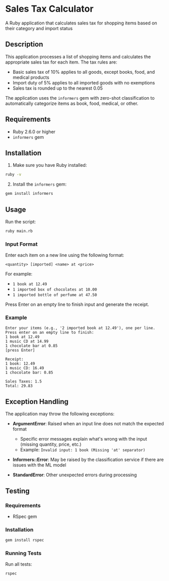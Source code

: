 # Sales Tax Calculator

A Ruby application that calculates sales tax for shopping items based on their category and import status

## Description

This application processes a list of shopping items and calculates the appropriate sales tax for each item. The tax rules are:
- Basic sales tax of 10% applies to all goods, except books, food, and medical products
- Import duty of 5% applies to all imported goods with no exemptions
- Sales tax is rounded up to the nearest 0.05

The application uses the `informers` gem with zero-shot classification to automatically categorize items as book, food, medical, or other.

## Requirements

- Ruby 2.6.0 or higher
- `informers` gem

## Installation

1. Make sure you have Ruby installed:

```bash
ruby -v
```

2. Install the `informers` gem:

```bash
gem install informers
```

## Usage

Run the script:

```bash
ruby main.rb
```

### Input Format

Enter each item on a new line using the following format:

```
<quantity> [imported] <name> at <price>
```

For example:
- `1 book at 12.49`
- `1 imported box of chocolates at 10.00`
- `1 imported bottle of perfume at 47.50`

Press Enter on an empty line to finish input and generate the receipt.

### Example

```
Enter your items (e.g., '2 imported book at 12.49'), one per line. Press enter on an empty line to finish:
1 book at 12.49
1 music CD at 14.99
1 chocolate bar at 0.85
[press Enter]

Receipt:
1 book: 12.49
1 music CD: 16.49
1 chocolate bar: 0.85

Sales Taxes: 1.5
Total: 29.83
```

## Exception Handling

The application may throw the following exceptions:

- **ArgumentError**: Raised when an input line does not match the expected format
  - Specific error messages explain what's wrong with the input (missing quantity, price, etc.)
  - Example: `Invalid input: 1 book (Missing 'at' separator)`

- **Informers::Error**: May be raised by the classification service if there are issues with the ML model

- **StandardError**: Other unexpected errors during processing

## Testing
### Requirements

- RSpec gem

### Installation

```bash
gem install rspec
```

### Running Tests

Run all tests:

```bash
rspec
```
